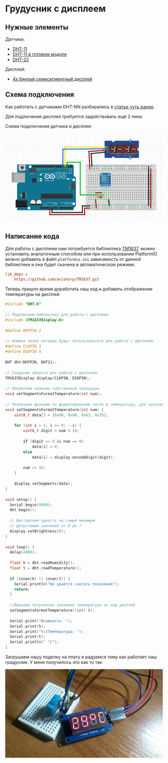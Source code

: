  # Грудусник с дисплеем

## Нужные элементы

Датчики:
* [DHT-11](https://www.aliexpress.com/item/33005500534.html?spm=a2g0o.productlist.0.0.64f25d39hXA0pY&algo_pvid=d4cc7b7e-71d9-4f4d-be1e-cd2dd71ed522&algo_expid=d4cc7b7e-71d9-4f4d-be1e-cd2dd71ed522-0&btsid=9f479f34-2398-411a-a638-03b82ab7107b&ws_ab_test=searchweb0_0,searchweb201602_2,searchweb201603_52)
* [DHT-11 в готовом модуле](https://ru.aliexpress.com/item/1059518033.html?spm=a2g0o.productlist.0.0.64f25d39hXA0pY&algo_pvid=d4cc7b7e-71d9-4f4d-be1e-cd2dd71ed522&algo_expid=d4cc7b7e-71d9-4f4d-be1e-cd2dd71ed522-2&btsid=9f479f34-2398-411a-a638-03b82ab7107b&ws_ab_test=searchweb0_0,searchweb201602_2,searchweb201603_52)
* [DHT-22](https://ru.aliexpress.com/item/33052251953.html?spm=a2g0o.productlist.0.0.6a7057e9d2r9lk&algo_pvid=b3d264de-1c69-42ec-8367-d6f398f48aa9&algo_expid=b3d264de-1c69-42ec-8367-d6f398f48aa9-1&btsid=0d424122-1704-4e4b-8880-440eae08cafc&ws_ab_test=searchweb0_0,searchweb201602_2,searchweb201603_52)

Дисплей:
* [4х бинтый семисегментный дисплей](https://ru.aliexpress.com/item/1969258031.html?spm=a2g0o.productlist.0.0.1c7d2196qUhHyd&algo_pvid=d0a0507d-9708-4432-a603-20bde6db2958&algo_expid=d0a0507d-9708-4432-a603-20bde6db2958-5&btsid=da772a24-3724-4c95-bb24-1370358424ce&ws_ab_test=searchweb0_0,searchweb201602_2,searchweb201603_52)

## Схема подключения

Как работать с датчиками DHT-NN разбирались в [статье чуть ранее](01-Thermometer.md).

Для подлючения дисплея требуется задействовать ещё 2 пина.

Схема подключения датчика и дисплея:

![Схема подключения](../img/01/termometer-7seg-breadboard-view.png)

## Написание кода

Для работы с дисплеем нам потребуется библиотека [TM1637](https://github.com/avishorp/TM1637), можно установить аналогичным способом или при использовании PlatformIO можно добавить в файл ```platformio.ini``` зависимость от данной библиотеки и она будет скачена в автоматическом режиме.

```ini
lib_deps =
    https://github.com/avishorp/TM1637.git
```

Теперь пришло время доработать наш код и добавить отображение температуры на дисплей

```c
#include "DHT.h"

// Подключаем библиотеку для работы с дисплеем
#include <TM1637Display.h>

#define DHTPIN 2

// Номера пинов которые будут использоваться для работы с дисплеем
#define CLKPIN 3
#define DIOPIN 4

DHT dht(DHTPIN, DHT11);

// Создание объекта для работы с дисплеем
TM1637Display display(CLKPIN, DIOPIN); 

// Объявляем наличие собственной процедуры
void setSegmentsFormatTemperature(int num);

// Реализуем функцию по форматированию числа в температуру, для красивого отображения
void setSegmentsFormatTemperature(int num) {
    uint8_t data[] = {0x00, 0x00, 0x63, 0x39};

    for (int i = 1; i >= 0; --i) {
        uint8_t digit = num % 10;

        if (digit == 0 && num == 0)
            data[i] = 0;
        else
            data[i] = display.encodeDigit(digit);

        num /= 10;
    }

    display.setSegments(data);
}

void setup() {
  Serial.begin(9600);
  dht.begin();

  // Выставляем яркость на самый минимум
  // Допустимые значения от 0 до 7
  display.setBrightness(0);
}

void loop() {
  delay(2000);
  
  float h = dht.readHumidity();
  float t = dht.readTemperature();
  
  if (isnan(h) || isnan(t)) {
    Serial.println("Не удается считать показания");
    return;
  }

  //Выведем полученное значение температуры на наш дисплей
  setSegmentsFormatTemperature((int) t);
  
  Serial.print("Влажность: ");
  Serial.print(h);
  Serial.print("%\tТемпература: ");
  Serial.print(t);
  Serial.println(" °C");
}
```

Загрушаем нашу поделку на плату и радуемся тому как работает наш градусник.
У меня получилось это как то так

![Termometer photo with 7segment](../img/01/termometer-photo.jpg)